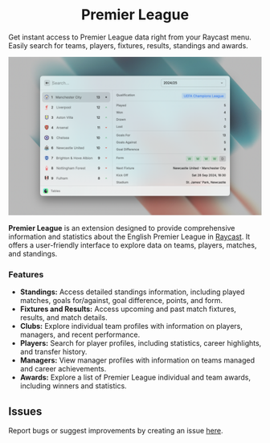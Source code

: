 <p align="center">
  <h1 align="center">Premier League</h1>
</p>

Get instant access to Premier League data right from your Raycast menu. Easily search for teams, players, fixtures, results, standings and awards.

![Example](./metadata/premier-league-1.png)

**Premier League** is an extension designed to provide comprehensive information and statistics about the English Premier League in [Raycast](https://raycast.com/). It offers a user-friendly interface to explore data on teams, players, matches, and standings.

### Features

* **Standings:** Access detailed standings information, including played matches, goals for/against, goal difference, points, and form.
* **Fixtures and Results:** Access upcoming and past match fixtures, results, and match details.
* **Clubs:** Explore individual team profiles with information on players, managers, and recent performance.
* **Players:** Search for player profiles, including statistics, career highlights, and transfer history.
* **Managers:** View manager profiles with information on teams managed and career achievements.
* **Awards:** Explore a list of Premier League individual and team awards, including winners and statistics.

## Issues

Report bugs or suggest improvements by creating an issue [here](https://github.com/anhthang/raycast-premier-league/issues).
